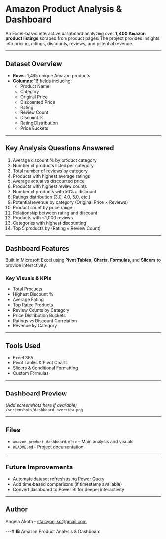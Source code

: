 # Amazon Product Analysis & Dashboard

An Excel-based interactive dashboard analyzing over **1,400 Amazon product listings** scraped from product pages. The project provides insights into pricing, ratings, discounts, reviews, and potential revenue.

---

##  Dataset Overview

- **Rows**: 1,465 unique Amazon products
- **Columns**: 16 fields including:
  - Product Name
  - Category
  - Original Price
  - Discounted Price
  - Rating
  - Review Count
  - Discount %
  - Rating Distribution
  - Price Buckets

---

##  Key Analysis Questions Answered

1. Average discount % by product category  
2. Number of products listed per category  
3. Total number of reviews by category  
4. Products with highest average ratings  
5. Average actual vs discounted price  
6. Products with highest review counts  
7. Number of products with 50%+ discount  
8. Ratings distribution (3.0, 4.0, 5.0, etc.)  
9. Potential revenue by category (Original Price × Reviews)  
10. Product count by price range  
11. Relationship between rating and discount  
12. Products with <1,000 reviews  
13. Categories with highest discounting  
14. Top 5 products by (Rating × Review Count)

---

## Dashboard Features

Built in Microsoft Excel using **Pivot Tables**, **Charts**, **Formulas**, and **Slicers** to provide interactivity.

###  Key Visuals & KPIs

- Total Products
- Highest Discount %
- Average Rating
- Top Rated Products
- Review Counts by Category
- Price Distribution Buckets
- Ratings vs Discount Correlation
- Revenue by Category

---

##  Tools Used

- Excel 365
- Pivot Tables & Pivot Charts
- Slicers & Conditional Formatting
- Custom Formulas

---

##  Dashboard Preview

*(Add screenshots here if available)*  
`/screenshots/dashboard_overview.png`

---

##  Files

- `amazon_product_dashboard.xlsx` – Main analysis and visuals
- `README.md` – Project documentation

---

##  Future Improvements

- Automate dataset refresh using Power Query  
- Add time-based comparisons (if timestamp available)  
- Convert dashboard to Power BI for deeper interactivity  

---

##  Author

Angela Akoth – [staicyonjiko@gmail.com](mailto:staicyonjiko@gmail.com)

---# 🛍️ Amazon Product Analysis & Dashboard




